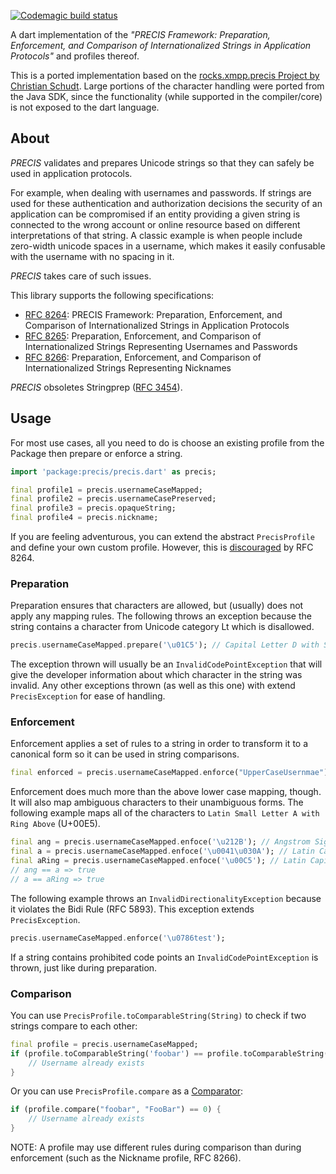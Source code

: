 [![Codemagic build status](https://api.codemagic.io/apps/63332eac6e6d533914b542d6/63332eac6e6d533914b542d5/status_badge.svg)](https://codemagic.io/apps/63332eac6e6d533914b542d6/63332eac6e6d533914b542d5/latest_build)

A dart implementation of the *"PRECIS Framework: Preparation, Enforcement, and Comparison of Internationalized Strings in Application Protocols"* and profiles thereof.

This is a ported implementation based on the [rocks.xmpp.precis Project by Christian Schudt](https://bitbucket.org/sco0ter/precis/src/master/). Large portions of the character handling were ported from the Java SDK, since the functionality (while supported in the compiler/core) is not exposed to the dart language.

## About

*PRECIS* validates and prepares Unicode strings so that they can safely be used in application protocols.

For example, when dealing with usernames and passwords. If strings are used for these authentication and authorization decisions the security of an application can be compromised if an entity providing a given string is connected to the wrong account or online resource based on different interpretations of that string. A classic example is when people include zero-width unicode spaces in a username, which makes it easily confusable with the username with no spacing in it.

*PRECIS* takes care of such issues.

This library supports the following specifications:
- [RFC 8264](https://www.rfc-editor.org/rfc/rfc8264): PRECIS Framework: Preparation, Enforcement, and Comparison of Internationalized Strings in Application Protocols
- [RFC 8265](https://www.rfc-editor.org/rfc/rfc8265): Preparation, Enforcement, and Comparison of Internationalized Strings Representing Usernames and Passwords
- [RFC 8266](https://www.rfc-editor.org/rfc/rfc8266): Preparation, Enforcement, and Comparison of Internationalized Strings Representing Nicknames

*PRECIS* obsoletes Stringprep ([RFC 3454](https://tools.ietf.org/html/rfc3454)).

## Usage

For most use cases, all you need to do is choose an existing profile from the Package then prepare or enforce a string.

```dart
import 'package:precis/precis.dart' as precis;

final profile1 = precis.usernameCaseMapped;
final profile2 = precis.usernameCasePreserved;
final profile3 = precis.opaqueString;
final profile4 = precis.nickname;
```

If you are feeling adventurous, you can extend the abstract `PrecisProfile` and define your own custom profile. However, this is [discouraged](https://www.rfc-editor.org/rfc/rfc8264#section-5.1) by RFC 8264.

### Preparation

Preparation ensures that characters are allowed, but (usually) does not apply any mapping rules. The following throws an exception because the string contains a character from Unicode category Lt which is disallowed.
```dart
precis.usernameCaseMapped.prepare('\u01C5'); // Capital Letter D with Small Letter Z with Caron
```

The exception thrown will usually be an `InvalidCodePointException` that will give the developer information about which character in the string was invalid. Any other exceptions thrown (as well as this one) with extend `PrecisException` for ease of handling.

### Enforcement

Enforcement applies a set of rules to a string in order to transform it to a canonical form so it can be used in string comparisons.
```dart
final enforced = precis.usernameCaseMapped.enforce("UpperCaseUsernmae"); // => uppercaseusername
```

Enforcement does much more than the above lower case mapping, though. It will also map ambiguous characters to their unambiguous forms. The following example maps all of the characters to `Latin Small Letter A with Ring Above` (U+00E5).
```dart
final ang = precis.usernameCaseMapped.enfoce('\u212B'); // Angstrom Sign
final a = precis.usernameCaseMapped.enfoce('\u0041\u030A'); // Latin Capital A + Combining Ring Above
final aRing = precis.usernameCaseMapped.enfoce('\u00C5'); // Latin Capital A with Ring Above
// ang == a => true
// a == aRing => true
```

The following example throws an `InvalidDirectionalityException` because it violates the Bidi Rule (RFC 5893). This exception extends `PrecisException`.
```dart
precis.usernameCaseMapped.enforce('\u0786test');
```

If a string contains prohibited code points an `InvalidCodePointException` is thrown, just like during preparation.

### Comparison

You can use `PrecisProfile.toComparableString(String)` to check if two strings compare to each other:
```dart
final profile = precis.usernameCaseMapped;
if (profile.toComparableString('foobar') == profile.toComparableString('FooBar')) {
    // Username already exists
}
```
Or you can use `PrecisProfile.compare` as a [Comparator](https://api.dart.dev/stable/2.18.0/dart-core/Comparator.html):
```dart
if (profile.compare("foobar", "FooBar") == 0) {
    // Username already exists
}
```

NOTE: A profile may use different rules during comparison than during enforcement (such as the Nickname profile, RFC 8266).
